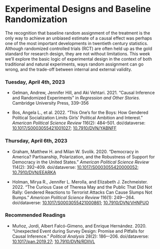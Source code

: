Experimental Designs and Baseline Randomization
================

The recognition that baseline random assignment of the treatment is the
only way to achieve an unbiased estimate of a causal effect was perhaps
one of the most important developments in twentieth century statistics.
Although randomized controlled trials (RCT) are often held up as the
gold standard for research design, they are not without limitations.
This week we’ll explore the basic logic of experimental design in the
context of both traditional and natural experiments, ways random
assignment can go wrong, and the trade-off between internal and external
validity.

### Tuesday, April 4th, 2023

- Gelman, Andrew, Jennifer Hill, and Aki Vehtari. 2021. “Causal
  Inference and Randomized Experiments” in *Regression and Other
  Stories*. Cambridge University Press, 339–356

- Bos, Angela L., et al. 2022. “This One’s for the Boys: How Gendered
  Political Socialization Limits Girls’ Political Ambition and
  Interest.” *American Political Science Review* 116(2): 484–501.
  doi/dataverse:
  [10.1017/S0003055421001027](https://doi.org/10.1017/S0003055421001027);
  [10.7910/DVN/YABNFF](https://dataverse.harvard.edu/dataset.xhtml?persistentId=doi:10.7910/DVN/YABNFF)

### Thursday, April 6th, 2023

- Graham, Matthew H. and Milan W. Svolik. 2020. “Democracy in America?
  Partisanship, Polarization, and the Robustness of Support for
  Democracy in the United States.” *American Political Science Review*
  114(2): 392–409. doi/dataverse:
  [10.1017/S0003055420000052](https://doi.org/10.1017/S0003055420000052);
  [10.7910/DVN/EEARKA](https://dataverse.harvard.edu/dataset.xhtml?persistentId=doi:10.7910/DVN/EEARKA)

- Holman, Mirya R., Jennifer L. Merolla, and Elizabeth J.
  Zechmeister. 2022. “The Curious Case of Theresa May and the Public
  That Did Not Rally: Gendered Reactions to Terrorist Attacks Can Cause
  Slumps Not Bumps.” *American Political Science Review* 116(1):
  249–-264. doi/dataverse:
  [10.1017/S0003055421000861](https://doi.org/10.1017/S0003055421000861);
  [10.7910/DVN/VHNPUO](https://dataverse.harvard.edu/dataset.xhtml?persistentId=doi:10.7910/DVN/VHNPUO)

### Recommended Readings

- Muñoz, Jordi, Albert Falcó-Gimeno, and Enrique Hernández. 2020.
  “Unexpected Event during Survey Design: Promise and Pitfalls for
  Causal Inference.” *Political Analysis* 28(2): 186–-206.
  doi/dataverse:
  [10.1017/pan.2019.27](https://doi.org/10.1017/pan.2019.27);
  [10.7910/DVN/RDIIVL](https://doi.org/10.7910/DVN/RDIIVL)

